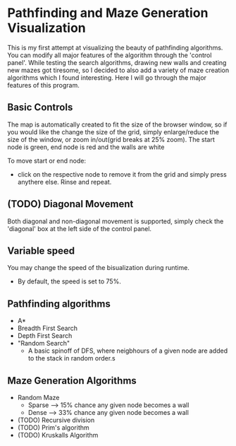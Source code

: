 # Pathfinding and Maze Generation Visualization
This is my first attempt at visualizing the beauty of pathfinding algorithms. You can modify all major features of the algorithm through the 'control panel'. While testing the search algorithms, drawing new walls and creating new mazes got tiresome, so I decided to also add a variety of maze creation algorithms which I found interesting. Here I will go through the major features of this program.

## Basic Controls
The map is automatically created to fit the size of the browser window, so if you would like the change the size of the grid, simply enlarge/reduce the size of the window, or zoom in/out(grid breaks at 25% zoom).
The start node is green, end node is red and the walls are white

To move start or end node:
- click on the respective node to remove it from the grid and simply press anythere else. Rinse and repeat.

## (TODO) Diagonal Movement
Both diagonal and non-diagonal movement is supported, simply check the 'diagonal' box at the left side of the control panel.

## Variable speed
You may change the speed of the bisualization during runtime.
- By default, the speed is set to 75%.


## Pathfinding algorithms
- A*
- Breadth First Search
- Depth First Search
- "Random Search"
  - A basic spinoff of DFS, where neigbhours of a given node are added to the stack in random order.s


## Maze Generation Algorithms
- Random Maze
  - Sparse --> 15% chance any given node becomes a wall
  - Dense  --> 33% chance any given node becomes a wall
- (TODO) Recursive division
- (TODO) Prim's algorithm
- (TODO) Kruskalls Algorithm
